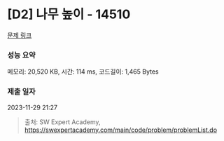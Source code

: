 # [D2] 나무 높이 - 14510 

[문제 링크](https://swexpertacademy.com/main/code/problem/problemDetail.do?contestProbId=AYFofW8qpXYDFAR4) 

### 성능 요약

메모리: 20,520 KB, 시간: 114 ms, 코드길이: 1,465 Bytes

### 제출 일자

2023-11-29 21:27



> 출처: SW Expert Academy, https://swexpertacademy.com/main/code/problem/problemList.do